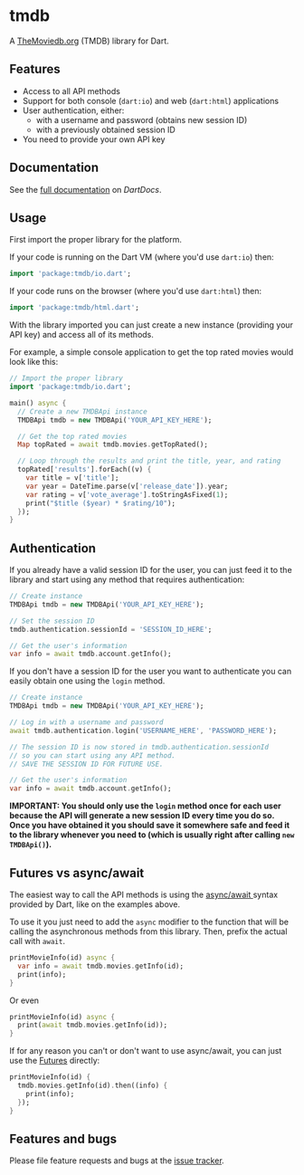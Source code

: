 # tmdb

A [TheMoviedb.org][apidocs] (TMDB) library for Dart.

## Features

* Access to all API methods
* Support for both console (`dart:io`) and web (`dart:html`) applications
* User authentication, either:
  * with a username and password (obtains new session ID)
  * with a previously obtained session ID
* You need to provide your own API key

## Documentation

See the [full documentation](https://www.dartdocs.org/documentation/tmdb/latest) on *DartDocs*.

## Usage

First import the proper library for the platform.

If your code is running on the Dart VM (where you'd use `dart:io`) then:
```dart
import 'package:tmdb/io.dart';
```
If your code runs on the browser (where you'd use `dart:html`) then:
```dart
import 'package:tmdb/html.dart';
```

With the library imported you can just create a new instance (providing your API key) and access all of its methods.

For example, a simple console application to get the top rated movies would look like this:
```dart
// Import the proper library
import 'package:tmdb/io.dart';

main() async {
  // Create a new TMDBApi instance
  TMDBApi tmdb = new TMDBApi('YOUR_API_KEY_HERE');

  // Get the top rated movies
  Map topRated = await tmdb.movies.getTopRated();

  // Loop through the results and print the title, year, and rating
  topRated['results'].forEach((v) {
    var title = v['title'];
    var year = DateTime.parse(v['release_date']).year;
    var rating = v['vote_average'].toStringAsFixed(1);
    print("$title ($year) * $rating/10");
  });
}
```

## Authentication

If you already have a valid session ID for the user, you can just feed it to the library and start using any method that requires authentication:
```dart
// Create instance
TMDBApi tmdb = new TMDBApi('YOUR_API_KEY_HERE');

// Set the session ID
tmdb.authentication.sessionId = 'SESSION_ID_HERE';

// Get the user's information
var info = await tmdb.account.getInfo();

```

If you don't have a session ID for the user you want to authenticate you can easily obtain one using the `login` method.
```dart
// Create instance
TMDBApi tmdb = new TMDBApi('YOUR_API_KEY_HERE');

// Log in with a username and password
await tmdb.authentication.login('USERNAME_HERE', 'PASSWORD_HERE');

// The session ID is now stored in tmdb.authentication.sessionId
// so you can start using any API method.
// SAVE THE SESSION ID FOR FUTURE USE.

// Get the user's information
var info = await tmdb.account.getInfo();

```

**IMPORTANT: You should only use the `login` method once for each user because the API will generate a new session ID every time you do so. Once you have obtained it you should save it somewhere safe and feed it to the library whenever you need to (which is usually right after calling `new TMDBApi()`).**

## Futures vs async/await

The easiest way to call the API methods is using the [async/await ][async] syntax provided by Dart, like on the examples above.

To use it you just need to add the `async` modifier to the function that will be calling the asynchronous methods from this library. Then, prefix the actual call with `await`.
```dart
printMovieInfo(id) async {
  var info = await tmdb.movies.getInfo(id);
  print(info);
}
```
Or even
```dart
printMovieInfo(id) async {
  print(await tmdb.movies.getInfo(id));
}
```

If for any reason you can't or don't want to use async/await, you can just use the [Futures][future] directly:
```dart
printMovieInfo(id) {
  tmdb.movies.getInfo(id).then((info) {
    print(info);
  });
}
```

## Features and bugs

Please file feature requests and bugs at the [issue tracker][tracker].

[apidocs]: http://docs.themoviedb.apiary.io/
[async]: https://www.dartlang.org/articles/await-async/
[future]: https://api.dartlang.org/1.13.1/dart-async/Future-class.html
[tracker]: https://github.com/jsayol/dart-tmdb/issues
